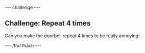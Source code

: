 \--- challenge \---

## Challenge: Repeat 4 times

Can you make the doorbell repeat 4 times to be really annoying!

\--- /thử thách \---